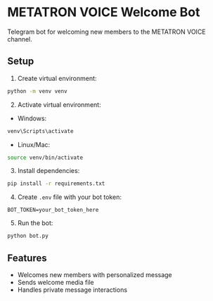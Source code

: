 # METATRON VOICE Welcome Bot

Telegram bot for welcoming new members to the METATRON VOICE channel.

## Setup

1. Create virtual environment:
```bash
python -m venv venv
```

2. Activate virtual environment:
- Windows:
```bash
venv\Scripts\activate
```
- Linux/Mac:
```bash
source venv/bin/activate
```

3. Install dependencies:
```bash
pip install -r requirements.txt
```

4. Create `.env` file with your bot token:
```
BOT_TOKEN=your_bot_token_here
```

5. Run the bot:
```bash
python bot.py
```

## Features
- Welcomes new members with personalized message
- Sends welcome media file
- Handles private message interactions 